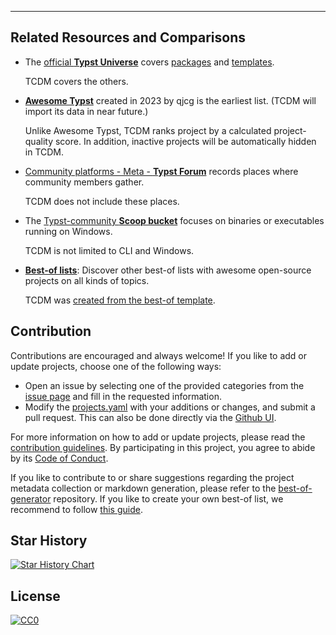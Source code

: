 
---

## Related Resources and Comparisons

- The [official **Typst Universe**](https://typst.app/universe) covers [packages](https://typst.app/universe/search/?kind=packages) and [templates](https://typst.app/universe/search/?kind=templates).

  TCDM covers the others.

- [**Awesome Typst**](https://github.com/qjcg/awesome-typst) created in 2023 by qjcg is the earliest list. (TCDM will import its data in near future.)

  Unlike Awesome Typst, TCDM ranks project by a calculated project-quality score. In addition, inactive projects will be automatically hidden in TCDM.

- [Community platforms - Meta - **Typst Forum**](https://forum.typst.app/t/community-platforms/2318) records places where community members gather.

  TCDM does not include these places.

- The [Typst-community **Scoop bucket**](https://github.com/typst-community/scoop-bucket/) focuses on binaries or executables running on Windows.

  TCDM is not limited to CLI and Windows.

- [**Best-of lists**](https://best-of.org): Discover other best-of lists with awesome open-source projects on all kinds of topics.

  TCDM was [created from the best-of template](https://github.com/best-of-lists/best-of/blob/main/create-best-of-list.md).

## Contribution

Contributions are encouraged and always welcome! If you like to add or update projects, choose one of the following ways:

- Open an issue by selecting one of the provided categories from the [issue page](https://github.com/YDX-2147483647/best-of-typst/issues/new/choose) and fill in the requested information.
- Modify the [projects.yaml](https://github.com/YDX-2147483647/best-of-typst/blob/main/projects.yaml) with your additions or changes, and submit a pull request. This can also be done directly via the [Github UI](https://github.com/YDX-2147483647/best-of-typst/edit/main/projects.yaml).

For more information on how to add or update projects, please read the [contribution guidelines](https://github.com/YDX-2147483647/best-of-typst/blob/main/CONTRIBUTING.md). By participating in this project, you agree to abide by its [Code of Conduct](https://github.com/YDX-2147483647/best-of-typst/blob/main/.github/CODE_OF_CONDUCT.md).

If you like to contribute to or share suggestions regarding the project metadata collection or markdown generation, please refer to the [best-of-generator](https://github.com/best-of-lists/best-of-generator) repository. If you like to create your own best-of list, we recommend to follow [this guide](https://github.com/best-of-lists/best-of/blob/main/create-best-of-list.md).

## Star History

<a href="https://star-history.com/#YDX-2147483647/best-of-typst&Date">
  <picture>
    <source media="(prefers-color-scheme: dark)" srcset="https://api.star-history.com/svg?repos=YDX-2147483647/best-of-typst&type=Date&theme=dark" />
    <source media="(prefers-color-scheme: light)" srcset="https://api.star-history.com/svg?repos=YDX-2147483647/best-of-typst&type=Date" />
    <img alt="Star History Chart" src="https://api.star-history.com/svg?repos=YDX-2147483647/best-of-typst&type=Date" />
  </picture>
</a>

## License

[![CC0](https://mirrors.creativecommons.org/presskit/buttons/88x31/svg/by-sa.svg)](https://creativecommons.org/licenses/by-sa/4.0/)
